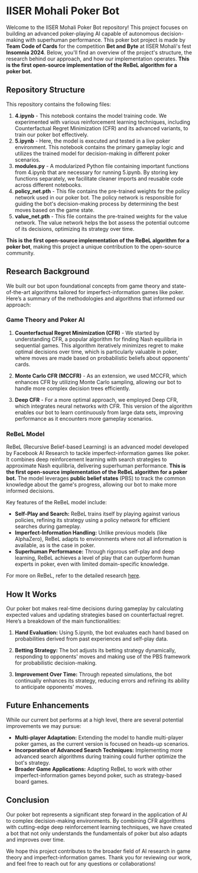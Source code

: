 # IISER Mohali Poker Bot

Welcome to the IISER Mohali Poker Bot repository! This project focuses on building an advanced poker-playing AI capable of autonomous decision-making with superhuman performance. This poker bot project is made by **Team Code of Cards** for the competition **Bet and Byte** at IISER Mohali's fest **Insomnia 2024**. Below, you'll find an overview of the project's structure, the research behind our approach, and how our implementation operates. **This is the first open-source implementation of the ReBeL algorithm for a poker bot.**

## Repository Structure

This repository contains the following files:

1. **4.ipynb** - This notebook contains the model training code. We experimented with various reinforcement learning techniques, including Counterfactual Regret Minimization (CFR) and its advanced variants, to train our poker bot effectively.
2. **5.ipynb** - Here, the model is executed and tested in a live poker environment. This notebook contains the primary gameplay logic and utilizes the trained model for decision-making in different poker scenarios.
3. **modules.py** - A modularized Python file containing important functions from 4.ipynb that are necessary for running 5.ipynb. By storing key functions separately, we facilitate cleaner imports and reusable code across different notebooks.
4. **policy_net.pth** - This file contains the pre-trained weights for the policy network used in our poker bot. The policy network is responsible for guiding the bot's decision-making process by determining the best moves based on the game state.
5. **value_net.pth** - This file contains the pre-trained weights for the value network. The value network helps the bot assess the potential outcome of its decisions, optimizing its strategy over time.

**This is the first open-source implementation of the ReBeL algorithm for a poker bot**, making this project a unique contribution to the open-source community.


## Research Background

We built our bot upon foundational concepts from game theory and state-of-the-art algorithms tailored for imperfect-information games like poker. Here’s a summary of the methodologies and algorithms that informed our approach:

### Game Theory and Poker AI

1. **Counterfactual Regret Minimization (CFR)** - We started by understanding CFR, a popular algorithm for finding Nash equilibria in sequential games. This algorithm iteratively minimizes regret to make optimal decisions over time, which is particularly valuable in poker, where moves are made based on probabilistic beliefs about opponents' cards.
   
2. **Monte Carlo CFR (MCCFR)** - As an extension, we used MCCFR, which enhances CFR by utilizing Monte Carlo sampling, allowing our bot to handle more complex decision trees efficiently.

3. **Deep CFR** - For a more optimal approach, we employed Deep CFR, which integrates neural networks with CFR. This version of the algorithm enables our bot to learn continuously from large data sets, improving performance as it encounters more gameplay scenarios.

### ReBeL Model

ReBeL (Recursive Belief-based Learning) is an advanced model developed by Facebook AI Research to tackle imperfect-information games like poker. It combines deep reinforcement learning with search strategies to approximate Nash equilibria, delivering superhuman performance. **This is the first open-source implementation of the ReBeL algorithm for a poker bot.**  The model leverages **public belief states** (PBS) to track the common knowledge about the game's progress, allowing our bot to make more informed decisions.

Key features of the ReBeL model include:

- **Self-Play and Search:** ReBeL trains itself by playing against various policies, refining its strategy using a policy network for efficient searches during gameplay.
- **Imperfect-Information Handling:** Unlike previous models (like AlphaZero), ReBeL adapts to environments where not all information is available, as is the case in poker.
- **Superhuman Performance:** Through rigorous self-play and deep learning, ReBeL achieves a level of play that can outperform human experts in poker, even with limited domain-specific knowledge.

For more on ReBeL, refer to the detailed research [here](https://arxiv.org/pdf/2007.13544).

## How It Works

Our poker bot makes real-time decisions during gameplay by calculating expected values and updating strategies based on counterfactual regret. Here’s a breakdown of the main functionalities:

1. **Hand Evaluation:** Using 5.ipynb, the bot evaluates each hand based on probabilities derived from past experiences and self-play data.
   
2. **Betting Strategy:** The bot adjusts its betting strategy dynamically, responding to opponents' moves and making use of the PBS framework for probabilistic decision-making.

3. **Improvement Over Time:** Through repeated simulations, the bot continually enhances its strategy, reducing errors and refining its ability to anticipate opponents' moves.

## Future Enhancements

While our current bot performs at a high level, there are several potential improvements we may pursue:
- **Multi-player Adaptation:** Extending the model to handle multi-player poker games, as the current version is focused on heads-up scenarios.
- **Incorporation of Advanced Search Techniques:** Implementing more advanced search algorithms during training could further optimize the bot's strategy.
- **Broader Game Applications:** Adapting ReBeL to work with other imperfect-information games beyond poker, such as strategy-based board games.

## Conclusion

Our poker bot represents a significant step forward in the application of AI to complex decision-making environments. By combining CFR algorithms with cutting-edge deep reinforcement learning techniques, we have created a bot that not only understands the fundamentals of poker but also adapts and improves over time.

We hope this project contributes to the broader field of AI research in game theory and imperfect-information games. Thank you for reviewing our work, and feel free to reach out for any questions or collaborations!
